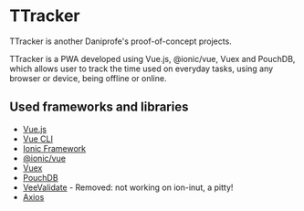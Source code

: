 # TTracker

TTracker is another Daniprofe's proof-of-concept projects.

TTracker is a PWA developed using Vue.js, @ionic/vue, Vuex and PouchDB, which allows user to
track the time used on everyday tasks, using any browser or device, being offline or online.

## Used frameworks and libraries

* [Vue.js](https://vuejs.org/)
* [Vue CLI](https://cli.vuejs.org/)
* [Ionic Framework](https://ionicframework.com/)
* [@ionic/vue](https://github.com/ionic-team/ionic/tree/master/vue)
* [Vuex](https://vuex.vuejs.org/)
* [PouchDB](https://pouchdb.com/)
* [VeeValidate](https://baianat.github.io/vee-validate/) - Removed: not working on ion-inut, a pitty!
* [Axios](https://github.com/axios/axios)
